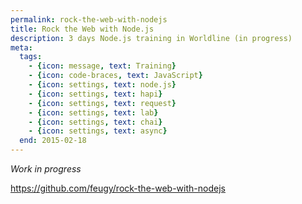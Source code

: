 ```yaml
---
permalink: rock-the-web-with-nodejs
title: Rock the Web with Node.js
description: 3 days Node.js training in Worldline (in progress)
meta:
  tags:
    - {icon: message, text: Training}
    - {icon: code-braces, text: JavaScript}
    - {icon: settings, text: node.js}
    - {icon: settings, text: hapi}
    - {icon: settings, text: request}
    - {icon: settings, text: lab}
    - {icon: settings, text: chai}
    - {icon: settings, text: async}
  end: 2015-02-18
---
```


*Work in progress*

https://github.com/feugy/rock-the-web-with-nodejs

